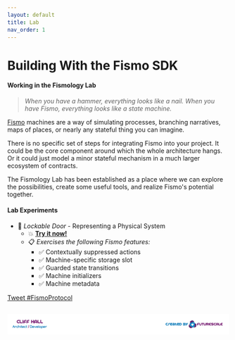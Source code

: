 ```yaml
---
layout: default
title: Lab
nav_order: 1
---
```

# Building With the Fismo SDK
#### Working in the Fismology Lab
> _When you have a hammer, everything looks like a nail. When you have Fismo, everything looks like a state machine._

[Fismo](https://github.com/cliffhall/Fismo) machines are a way of simulating processes, branching narratives, maps of places, or nearly any stateful thing you can imagine.

There is no specific set of steps for integrating Fismo into your project. It could be the core component around which the whole architecture hangs. Or it could just model a minor stateful mechanism in a much larger ecosystem of contracts.

The Fismology Lab has been established as a place where we can explore the possibilities, create some useful tools, and realize Fismo's potential together.

#### Lab Experiments
  * 🧪 _Lockable Door_ - Representing a Physical System
    * 💥 **[Try it now!](experiment/lockable-door.html)**
    * 📋 _Exercises the following Fismo features:_
      * ✅ Contextually suppressed actions
      * ✅ Machine-specific storage slot
      * ✅ Guarded state transitions
      * ✅ Machine initializers
      * ✅ Machine metadata

<a href="https://twitter.com/intent/tweet?button_hashtag=FismoProtocol&ref_src=twsrc%5Etfw" class="twitter-hashtag-button" data-show-count="false">Tweet #FismoProtocol</a><script async src="https://platform.twitter.com/widgets.js" charset="utf-8"></script>

##  [![Created by Futurescale](images/created-by.png)](https://futurescale.com)